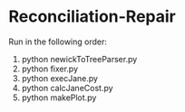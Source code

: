 # Reconciliation-Repair

Run in the following order:

1. python newickToTreeParser.py
2. python fixer.py
3. python execJane.py
4. python calcJaneCost.py
5. python makePlot.py
